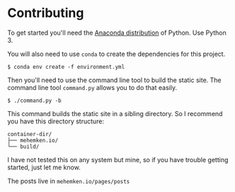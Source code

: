 # Contributing

To get started you'll need the [Anaconda distribution][2] of Python. Use Python 3.

You will also need to use `conda` to create the dependencies for this project.

    $ conda env create -f environment.yml

Then you'll need to use the command line tool to build the static site. The command line tool `command.py` allows you to do that easily.

    $ ./command.py -b

This command builds the static site in a sibling directory. So I recommend you have this directory structure:

    container-dir/
    ├── mehemken.io/
    └── build/

I have not tested this on any system but mine, so if you have trouble getting started, just let me know.

The posts live in `mehemken.io/pages/posts`

[1]: http://mehemken.io "The best website on the planet."
[2]: https://www.continuum.io/downloads
